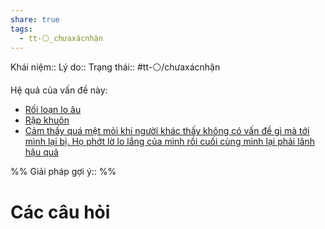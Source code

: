 ```yaml
---
share: true
tags:
  - tt-⚪_chưaxácnhận
---
```


Khái niệm:: 
Lý do:: 
Trạng thái:: #tt-⚪/chưaxácnhận

Hệ quả của vấn đề này:
- [Rối loạn lo âu](../T%C3%A2m%20l%C3%BD/R%E1%BB%91i%20lo%E1%BA%A1n%20lo%20%C3%A2u.md)
- [Rập khuôn](./R%E1%BA%ADp%20khu%C3%B4n.md)
- [Cảm thấy quá mệt mỏi khi người khác thấy không có vấn đề gì mà tới mình lại bị. Họ phớt lờ lo lắng của mình rồi cuối cùng mình lại phải lãnh hậu quả](../../Quan%20%C4%91i%E1%BB%83m,%20th%C3%A1i%20%C4%91%E1%BB%99,%20nguy%C3%AAn%20t%E1%BA%AFc%20s%E1%BB%91ng,%20%C4%91i%E1%BB%81u%20m%C3%ACnh%20th%E1%BA%A5y%20ho%E1%BA%B7c%20c%E1%BA%A3m%20nh%E1%BA%ADn/C%E1%BA%A3m%20th%E1%BA%A5y%20qu%C3%A1%20m%E1%BB%87t%20m%E1%BB%8Fi%20khi%20ng%C6%B0%E1%BB%9Di%20kh%C3%A1c%20th%E1%BA%A5y%20kh%C3%B4ng%20c%C3%B3%20v%E1%BA%A5n%20%C4%91%E1%BB%81%20g%C3%AC%20m%C3%A0%20t%E1%BB%9Bi%20m%C3%ACnh%20l%E1%BA%A1i%20b%E1%BB%8B.%20H%E1%BB%8D%20ph%E1%BB%9Bt%20l%E1%BB%9D%20lo%20l%E1%BA%AFng%20c%E1%BB%A7a%20m%C3%ACnh%20r%E1%BB%93i%20cu%E1%BB%91i%20c%C3%B9ng%20m%C3%ACnh%20l%E1%BA%A1i%20ph%E1%BA%A3i%20l%C3%A3nh%20h%E1%BA%ADu%20qu%E1%BA%A3.md)


%%
Giải pháp gợi ý:: 
%%



# Các câu hỏi

